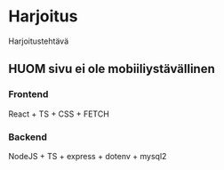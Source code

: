 # Harjoitus
Harjoitustehtävä

## HUOM sivu ei ole mobiiliystävällinen


### Frontend
React + TS + CSS + FETCH

### Backend
NodeJS + TS + express + dotenv + mysql2
